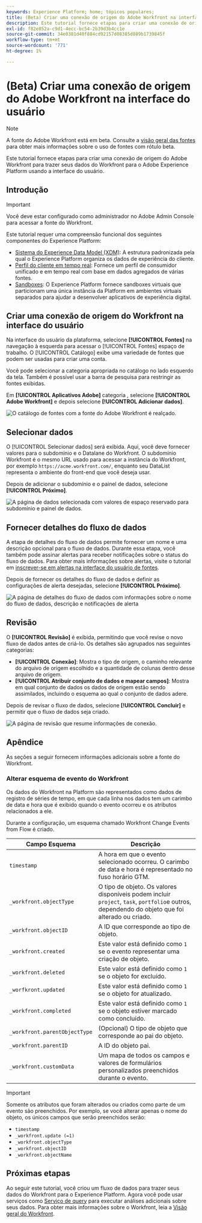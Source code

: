 ```yaml
---
keywords: Experience Platform; home; tópicos populares;
title: (Beta) Criar uma conexão de origem do Adobe Workfront na interface do usuário
description: Este tutorial fornece etapas para criar uma conexão de origem do Adobe Workfront para trazer seus dados do Workfront para o Adobe Experience Platform usando a interface do usuário.
exl-id: f82e852a-c9d1-4ecc-bc54-2b39d3b4cc1e
source-git-commit: 34e0381d40f884cd92157d08385d889b1739845f
workflow-type: tm+mt
source-wordcount: '771'
ht-degree: 1%

---
```


# (Beta) Criar uma conexão de origem do Adobe Workfront na interface do usuário

>[!NOTE]
>
>A fonte do Adobe Workfront está em beta. Consulte a [visão geral das fontes](../../../../home.md#terms-and-conditions) para obter mais informações sobre o uso de fontes com rótulo beta.

Este tutorial fornece etapas para criar uma conexão de origem do Adobe Workfront para trazer seus dados do Workfront para o Adobe Experience Platform usando a interface do usuário.

## Introdução

>[!IMPORTANT]
>
>Você deve estar configurado como administrador no Adobe Admin Console para acessar a fonte do Workfront.

Este tutorial requer uma compreensão funcional dos seguintes componentes do Experience Platform:

* [Sistema do Experience Data Model (XDM)](../../../../../xdm/home.md): A estrutura padronizada pela qual o Experience Platform organiza os dados de experiência do cliente.
* [Perfil do cliente em tempo real](../../../../../profile/home.md): Fornece um perfil de consumidor unificado e em tempo real com base em dados agregados de várias fontes.
* [Sandboxes](../../../../../sandboxes/home.md): O Experience Platform fornece sandboxes virtuais que particionam uma única instância da Platform em ambientes virtuais separados para ajudar a desenvolver aplicativos de experiência digital.

## Criar uma conexão de origem do Workfront na interface do usuário

Na interface do usuário da plataforma, selecione **[!UICONTROL Fontes]** na navegação à esquerda para acessar o [!UICONTROL Fontes] espaço de trabalho. O [!UICONTROL Catálogo] exibe uma variedade de fontes que podem ser usadas para criar uma conta.

Você pode selecionar a categoria apropriada no catálogo no lado esquerdo da tela. Também é possível usar a barra de pesquisa para restringir as fontes exibidas.

Em **[!UICONTROL Aplicativos Adobe]** categoria , selecione **[!UICONTROL Adobe Workfront]** e depois selecione **[!UICONTROL Adicionar dados]**.

![O catálogo de fontes com a fonte do Adobe Workfront é realçado.](../../../../images/tutorials/create/workfront/catalog.png)

## Selecionar dados

O [!UICONTROL Selecionar dados] será exibida. Aqui, você deve fornecer valores para o subdomínio e o Datalane do Workfront. O subdomínio Workfront é o mesmo URL usado para acessar a instância do Workfront, por exemplo `https://acme.workfront.com/`, enquanto seu DataList representa o ambiente do front-end que você deseja usar.

Depois de adicionar o subdomínio e o painel de dados, selecione **[!UICONTROL Próximo]**.

![A página de dados selecionada com valores de espaço reservado para subdomínio e painel de dados.](../../../../images/tutorials/create/workfront/select-data.png)

## Fornecer detalhes do fluxo de dados

A etapa de detalhes do fluxo de dados permite fornecer um nome e uma descrição opcional para o fluxo de dados. Durante essa etapa, você também pode assinar alertas para receber notificações sobre o status do fluxo de dados. Para obter mais informações sobre alertas, visite o tutorial em [inscrever-se em alertas na interface do usuário de fontes](../../alerts.md).

Depois de fornecer os detalhes do fluxo de dados e definir as configurações de alerta desejadas, selecione **[!UICONTROL Próximo]**.

![A página de detalhes do fluxo de dados com informações sobre o nome do fluxo de dados, descrição e notificações de alerta](../../../../images/tutorials/create/workfront/dataflow-detail.png)

## Revisão

O **[!UICONTROL Revisão]** é exibida, permitindo que você revise o novo fluxo de dados antes de criá-lo. Os detalhes são agrupados nas seguintes categorias:

* **[!UICONTROL Conexão]**: Mostra o tipo de origem, o caminho relevante do arquivo de origem escolhido e a quantidade de colunas dentro desse arquivo de origem.
* **[!UICONTROL Atribuir conjunto de dados e mapear campos]**: Mostra em qual conjunto de dados os dados de origem estão sendo assimilados, incluindo o esquema ao qual o conjunto de dados adere.

Depois de revisar o fluxo de dados, selecione **[!UICONTROL Concluir]** e permitir que o fluxo de dados seja criado.

![A página de revisão que resume informações de conexão.](../../../../images/tutorials/create/workfront/review.png)

## Apêndice

As seções a seguir fornecem informações adicionais sobre a fonte do Workfront.

### Alterar esquema de evento do Workfront

Os dados do Workfront na Platform são representados como dados de registro de séries de tempo, em que cada linha nos dados tem um carimbo de data e hora que é exibido quando o evento ocorreu e os atributos relacionados a ele.

Durante a configuração, um esquema chamado Workfront Change Events from Flow é criado.

| Campo Esquema | Descrição |
| --- | --- |
| `timestamp` | A hora em que o evento selecionado ocorreu. O carimbo de data e hora é representado no fuso horário GTM. |
| `_workfront.objectType` | O tipo de objeto. Os valores disponíveis podem incluir `project`, `task`, `portfolio`e outros, dependendo do objeto que foi alterado ou criado. |
| `_workfront.objectID` | A ID que corresponde ao tipo de objeto. |
| `_workfront.created` | Este valor está definido como `1` se o evento representar uma criação de objeto. |
| `_workfront.deleted` | Este valor está definido como `1` se o objeto for excluído. |
| `_worfkront.updated` | Este valor está definido como `1` se o objeto for atualizado. |
| `_workfront.completed` | Este valor está definido como `1` se o objeto estiver marcado como concluído. |
| `_workfront.parentObjectType` | (Opcional) O tipo de objeto que corresponde ao pai do objeto. |
| `_workfront.parentID` | A ID do objeto pai. |
| `_workfront.customData` | Um mapa de todos os campos e valores de formulários personalizados preenchidos durante o evento. |

>[!IMPORTANT]
>
>Somente os atributos que foram alterados ou criados como parte de um evento são preenchidos. Por exemplo, se você alterar apenas o nome do objeto, os únicos campos que serão preenchidos serão:<ul><li>`timestamp`</li><li>`_workfront.update (=1)`</li><li>`_workfront.objectType`</li><li>`_workfront.objectID`</li><li>`_workfront.objectName`</li></ul>

## Próximas etapas

Ao seguir este tutorial, você criou um fluxo de dados para trazer seus dados do Workfront para o Experience Platform. Agora você pode usar serviços como [Serviço de query](../../../../../query-service/home.md) para executar análises adicionais sobre seus dados. Para obter mais informações sobre o Workfront, leia a [Visão geral do Workfront](../../../../connectors/adobe-applications/workfront.md).
